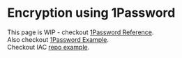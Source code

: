 # Encryption using 1Password

This page is WIP - checkout [1Password Reference](../../reference/storage-providers/onepassword.md).  
Also checkout [1Password Example](../examples/1password-storage-provider.md).  
Checkout IAC [repo example](https://github.com/IamShobe/iac-terraflex-example/tree/1password).  
